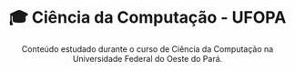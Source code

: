 <h1 align="center">
  <strong>🎓 Ciência da Computação - UFOPA</strong>
</h1>

<p align="center">Conteúdo estudado durante o curso de Ciência da Computação na Universidade Federal do Oeste do Pará.</p>
